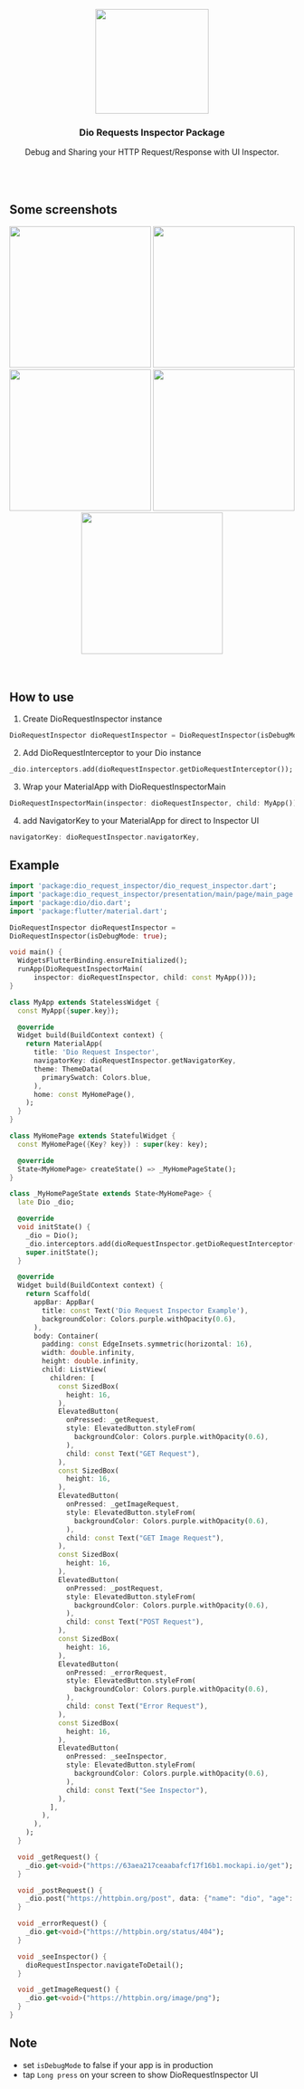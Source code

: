 <p align="center">
    <img src="https://user-images.githubusercontent.com/91040581/210127198-791f085b-61b8-4a77-8168-986c9a90d806.png" width="200" height="185">
</p>

<h3 align="center">Dio Requests Inspector Package</h3>

<p align="center">
Debug and Sharing your HTTP Request/Response with UI Inspector.
  <br>
  <br>
  <br>
  <br>
</p>


## Some screenshots
<div align="center">
<img src="https://user-images.githubusercontent.com/91040581/210163954-9687c5e7-6790-47f5-a773-03a63ebabebf.jpeg" width="250">
<img src="https://user-images.githubusercontent.com/91040581/210498527-c94d872a-041e-4c5b-a161-fa29e1584769.jpeg" width="250">
<img src="https://user-images.githubusercontent.com/91040581/210498536-647d6895-1f83-4f06-a331-def8220195a3.jpeg" width="250">
<img src="https://user-images.githubusercontent.com/91040581/210498540-5d83652a-10ab-4a17-a389-ab07da8dd3ab.jpeg" width="250">    
<img src="https://user-images.githubusercontent.com/91040581/210127721-aaaa3e63-da48-4cd7-8ce8-019f2dffb902.jpeg" width="250">
</div>

<br clear="left"/>

<br>

## How to use
1. Create DioRequestInspector instance
```dart 
DioRequestInspector dioRequestInspector = DioRequestInspector(isDebugMode: true);
```
2. Add DioRequestInterceptor to your Dio instance
```dart
_dio.interceptors.add(dioRequestInspector.getDioRequestInterceptor());
```
3. Wrap your MaterialApp with DioRequestInspectorMain
```dart
DioRequestInspectorMain(inspector: dioRequestInspector, child: MyApp())
```
4. add NavigatorKey to your MaterialApp for direct to Inspector UI
```dart
navigatorKey: dioRequestInspector.navigatorKey,
```

## Example
```dart
import 'package:dio_request_inspector/dio_request_inspector.dart';
import 'package:dio_request_inspector/presentation/main/page/main_page.dart';
import 'package:dio/dio.dart';
import 'package:flutter/material.dart';

DioRequestInspector dioRequestInspector =
DioRequestInspector(isDebugMode: true);

void main() {
  WidgetsFlutterBinding.ensureInitialized();
  runApp(DioRequestInspectorMain(
      inspector: dioRequestInspector, child: const MyApp()));
}

class MyApp extends StatelessWidget {
  const MyApp({super.key});

  @override
  Widget build(BuildContext context) {
    return MaterialApp(
      title: 'Dio Request Inspector',
      navigatorKey: dioRequestInspector.getNavigatorKey,
      theme: ThemeData(
        primarySwatch: Colors.blue,
      ),
      home: const MyHomePage(),
    );
  }
}

class MyHomePage extends StatefulWidget {
  const MyHomePage({Key? key}) : super(key: key);

  @override
  State<MyHomePage> createState() => _MyHomePageState();
}

class _MyHomePageState extends State<MyHomePage> {
  late Dio _dio;

  @override
  void initState() {
    _dio = Dio();
    _dio.interceptors.add(dioRequestInspector.getDioRequestInterceptor());
    super.initState();
  }

  @override
  Widget build(BuildContext context) {
    return Scaffold(
      appBar: AppBar(
        title: const Text('Dio Request Inspector Example'),
        backgroundColor: Colors.purple.withOpacity(0.6),
      ),
      body: Container(
        padding: const EdgeInsets.symmetric(horizontal: 16),
        width: double.infinity,
        height: double.infinity,
        child: ListView(
          children: [
            const SizedBox(
              height: 16,
            ),
            ElevatedButton(
              onPressed: _getRequest,
              style: ElevatedButton.styleFrom(
                backgroundColor: Colors.purple.withOpacity(0.6),
              ),
              child: const Text("GET Request"),
            ),
            const SizedBox(
              height: 16,
            ),
            ElevatedButton(
              onPressed: _getImageRequest,
              style: ElevatedButton.styleFrom(
                backgroundColor: Colors.purple.withOpacity(0.6),
              ),
              child: const Text("GET Image Request"),
            ),
            const SizedBox(
              height: 16,
            ),
            ElevatedButton(
              onPressed: _postRequest,
              style: ElevatedButton.styleFrom(
                backgroundColor: Colors.purple.withOpacity(0.6),
              ),
              child: const Text("POST Request"),
            ),
            const SizedBox(
              height: 16,
            ),
            ElevatedButton(
              onPressed: _errorRequest,
              style: ElevatedButton.styleFrom(
                backgroundColor: Colors.purple.withOpacity(0.6),
              ),
              child: const Text("Error Request"),
            ),
            const SizedBox(
              height: 16,
            ),
            ElevatedButton(
              onPressed: _seeInspector,
              style: ElevatedButton.styleFrom(
                backgroundColor: Colors.purple.withOpacity(0.6),
              ),
              child: const Text("See Inspector"),
            ),
          ],
        ),
      ),
    );
  }

  void _getRequest() {
    _dio.get<void>("https://63aea217ceaabafcf17f16b1.mockapi.io/get");
  }

  void _postRequest() {
    _dio.post("https://httpbin.org/post", data: {"name": "dio", "age": 25});
  }

  void _errorRequest() {
    _dio.get<void>("https://httpbin.org/status/404");
  }

  void _seeInspector() {
    dioRequestInspector.navigateToDetail();
  }

  void _getImageRequest() {
    _dio.get<void>("https://httpbin.org/image/png");
  }
}

```


## Note
- set ```isDebugMode``` to false if your app is in production
- tap ```Long press``` on your screen to show DioRequestInspector UI
